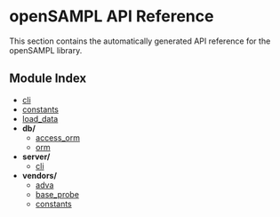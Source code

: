 # openSAMPL API Reference

This section contains the automatically generated API reference for the openSAMPL library.

## Module Index

* [cli](api/cli.md)
* [constants](api/constants.md)
* [load_data](api/load_data.md)
* **db/**
    * [access_orm](api/db/access_orm.md)
    * [orm](api/db/orm.md)
* **server/**
    * [cli](api/server/cli.md)
* **vendors/**
    * [adva](api/vendors/adva.md)
    * [base_probe](api/vendors/base_probe.md)
    * [constants](api/vendors/constants.md)
